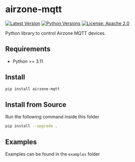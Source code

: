 # airzone-mqtt
[![Latest Version][mdversion-button]][md-pypi]
[![Python Versions][pyversion-button]][md-pypi]
[![License: Apache 2.0][apache-button]](LICENSE)

[apache-button]: https://img.shields.io/badge/License-Apache%202.0-blue.svg
[md-pypi]: https://pypi.org/project/airzone-mqtt
[mdversion-button]: https://img.shields.io/pypi/v/airzone-mqtt.svg
[pyversion-button]: https://img.shields.io/pypi/pyversions/airzone-mqtt.svg

Python library to control Airzone MQTT devices.

## Requirements
- Python >= 3.11

## Install
```bash
pip install airzone-mqtt
```

## Install from Source
Run the following command inside this folder
```bash
pip install --upgrade .
```

## Examples
Examples can be found in the `examples` folder
